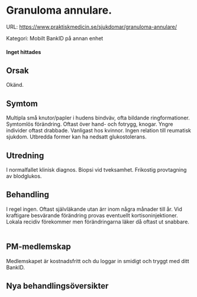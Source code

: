 # Granuloma annulare.

URL: https://www.praktiskmedicin.se/sjukdomar/granuloma-annulare/



Kategori: Mobilt BankID på annan enhet

#### Inget hittades

## Orsak

Okänd.

## Symtom

Multipla små knutor/papler i hudens bindväv, ofta bildande ringformationer. Symtomlös förändring. Oftast över hand- och fotrygg, knogar. Yngre individer oftast drabbade. Vanligast hos kvinnor. Ingen relation till reumatisk sjukdom. Utbredda former kan ha nedsatt glukostolerans.

## Utredning

I normalfallet klinisk diagnos. Biopsi vid tveksamhet. Frikostig provtagning av blodglukos.

## Behandling

I regel ingen. Oftast självläkande utan ärr inom några månader till år. Vid kraftigare besvärande förändring provas eventuellt kortisoninjektioner. Lokala recidiv förekommer men förändringarna läker då oftast ut snabbare.
 
 

## PM-medlemskap

Medlemskapet är kostnadsfritt och du loggar in smidigt och tryggt med ditt BankID.

## Nya behandlingsöversikter

